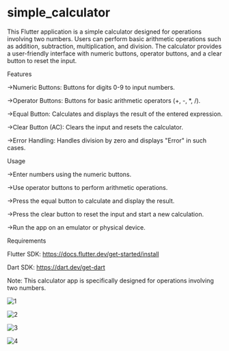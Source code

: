 # simple_calculator

This Flutter application is a simple calculator designed for operations involving two numbers. Users can perform basic arithmetic operations such as addition, subtraction, multiplication, and division. The calculator provides a user-friendly interface with numeric buttons, operator buttons, and a clear button to reset the input.



Features

->Numeric Buttons: Buttons for digits 0-9 to input numbers.

->Operator Buttons: Buttons for basic arithmetic operators (+, -, *, /).

->Equal Button: Calculates and displays the result of the entered expression.

->Clear Button (AC): Clears the input and resets the calculator.

->Error Handling: Handles division by zero and displays "Error" in such cases.


Usage

->Enter numbers using the numeric buttons.

->Use operator buttons to perform arithmetic operations.

->Press the equal button to calculate and display the result.

->Press the clear button to reset the input and start a new calculation.

->Run the app on an emulator or physical device.


Requirements

Flutter SDK: https://docs.flutter.dev/get-started/install

Dart SDK: https://dart.dev/get-dart

Note: This calculator app is specifically designed for operations involving two numbers.

![1](https://github.com/Manojnagam/Simple_Calculator_Flutter/assets/77600103/62d92e07-f308-485a-a0e6-11bbc2a4ddf7)

![2](https://github.com/Manojnagam/Simple_Calculator_Flutter/assets/77600103/406b1305-31c4-4e8b-a124-8a664a59854f)

![3](https://github.com/Manojnagam/Simple_Calculator_Flutter/assets/77600103/3f0dbb57-714d-4a9a-a0ff-50c8e064df22)

![4](https://github.com/Manojnagam/Simple_Calculator_Flutter/assets/77600103/9ab486b1-9214-436d-8003-d2cbfe316eb0)
